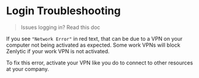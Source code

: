 # Login Troubleshooting

> Issues logging in? Read this doc

If you see `"Network Error"` in red text, that can be due to a VPN on your computer not being activated as expected. Some work VPNs will block Zenlytic if your work VPN is not activated.

To fix this error, activate your VPN like you do to connect to other resources at your company.
